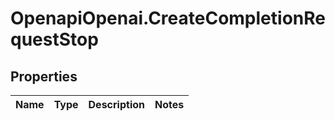 # OpenapiOpenai.CreateCompletionRequestStop

## Properties

Name | Type | Description | Notes
------------ | ------------- | ------------- | -------------


